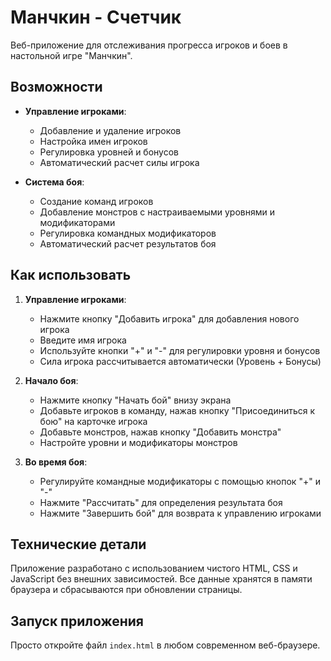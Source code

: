# Манчкин - Счетчик

Веб-приложение для отслеживания прогресса игроков и боев в настольной игре "Манчкин".

## Возможности

- **Управление игроками**:
  - Добавление и удаление игроков
  - Настройка имен игроков
  - Регулировка уровней и бонусов
  - Автоматический расчет силы игрока

- **Система боя**:
  - Создание команд игроков
  - Добавление монстров с настраиваемыми уровнями и модификаторами
  - Регулировка командных модификаторов
  - Автоматический расчет результатов боя

## Как использовать

1. **Управление игроками**:
   - Нажмите кнопку "Добавить игрока" для добавления нового игрока
   - Введите имя игрока
   - Используйте кнопки "+" и "-" для регулировки уровня и бонусов
   - Сила игрока рассчитывается автоматически (Уровень + Бонусы)

2. **Начало боя**:
   - Нажмите кнопку "Начать бой" внизу экрана
   - Добавьте игроков в команду, нажав кнопку "Присоединиться к бою" на карточке игрока
   - Добавьте монстров, нажав кнопку "Добавить монстра"
   - Настройте уровни и модификаторы монстров

3. **Во время боя**:
   - Регулируйте командные модификаторы с помощью кнопок "+" и "-"
   - Нажмите "Рассчитать" для определения результата боя
   - Нажмите "Завершить бой" для возврата к управлению игроками

## Технические детали

Приложение разработано с использованием чистого HTML, CSS и JavaScript без внешних зависимостей. Все данные хранятся в памяти браузера и сбрасываются при обновлении страницы.

## Запуск приложения

Просто откройте файл `index.html` в любом современном веб-браузере.
